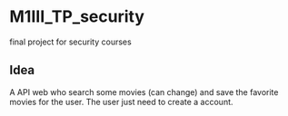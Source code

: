 # M1III_TP_security
final project for security courses

## Idea
A API web who search some movies (can change) and save the favorite movies for the user.
The user just need to create a account.
